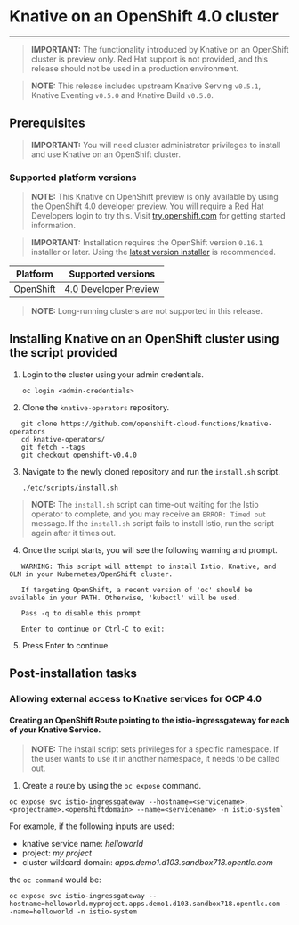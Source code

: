 # Knative on an OpenShift 4.0 cluster
------

> **IMPORTANT:** The functionality introduced by Knative on an OpenShift cluster is preview only. Red Hat support is not provided, and this release should not be used in a production environment.

> **NOTE:** This release includes upstream Knative Serving `v0.5.1`, Knative Eventing `v0.5.0` and Knative Build `v0.5.0`.

## Prerequisites

> **IMPORTANT:** You will need cluster administrator privileges to install and use Knative on an OpenShift cluster.

### Supported platform versions

> **NOTE:** This Knative on OpenShift preview is only available by using the OpenShift 4.0 developer preview. You will require a Red Hat Developers login to try this. Visit [try.openshift.com](https://try.openshift.com/) for getting started information.

> **IMPORTANT:** Installation requires the OpenShift version `0.16.1` installer or later. Using the [latest version installer](https://mirror.openshift.com/pub/openshift-v4/clients/ocp/latest/) is recommended.  

| Platform        | Supported versions           |
| ------------- |:-------------:|
| OpenShift      | [4.0 Developer Preview](https://try.openshift.com/)          |

> **NOTE:**  Long-running clusters are not supported in this release.

## Installing Knative on an OpenShift cluster using the script provided

1. Login to the cluster using your admin credentials.

   `oc login <admin-credentials>`
   
2. Clone the `knative-operators` repository.

```
   git clone https://github.com/openshift-cloud-functions/knative-operators
   cd knative-operators/
   git fetch --tags  
   git checkout openshift-v0.4.0      
```

3. Navigate to the newly cloned repository and run the `install.sh` script.

   `./etc/scripts/install.sh`  

>**NOTE:** The `install.sh` script can time-out waiting for the Istio operator to complete, and you may receive an `ERROR: Timed out` message. If the `install.sh` script fails to install Istio, run the script again after it times out.

4. Once the script starts, you will see the following warning and prompt.

```
   WARNING: This script will attempt to install Istio, Knative, and OLM in your Kubernetes/OpenShift cluster.
    
   If targeting OpenShift, a recent version of 'oc' should be available in your PATH. Otherwise, 'kubectl' will be used.

   Pass -q to disable this prompt
 
   Enter to continue or Ctrl-C to exit:

```

5. Press Enter to continue.


## Post-installation tasks

### Allowing external access to Knative services for OCP 4.0
   
#### Creating an OpenShift Route pointing to the istio-ingressgateway for each of your Knative Service. 

>**NOTE:** The install script sets privileges for a specific namespace. If the user wants to use it in another namespace, it needs to be called out.

1. Create a route by using the `oc expose` command.

```
oc expose svc istio-ingressgateway --hostname=<servicename>.<projectname>.<openshiftdomain> --name=<servicename> -n istio-system`
```

For example, if the following inputs are used:
* knative service name: *helloworld*
* project: *my project*
* cluster wildcard domain: *apps.demo1.d103.sandbox718.opentlc.com*
    
the `oc command` would be:

 ```
 oc expose svc istio-ingressgateway --hostname=helloworld.myproject.apps.demo1.d103.sandbox718.opentlc.com --name=helloworld -n istio-system
```

